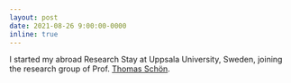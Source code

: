 ```yaml
---
layout: post
date: 2021-08-26 9:00:00-0000
inline: true
---
```


I started my abroad Research Stay at Uppsala University, Sweden, joining the research group of Prof. [Thomas Schön](http://user.it.uu.se/~thosc112/index.html).
